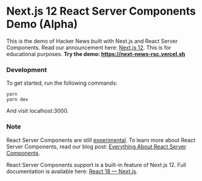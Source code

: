 # Next.js 12 React Server Components Demo (Alpha)

This is the demo of Hacker News built with Next.js and React Server Components. Read our announcement here: [Next.js 12](https://nextjs.org/blog/next-12).
This is for educational purposes.
**Try the demo: https://next-news-rsc.vercel.sh**

### Development

To get started, run the following commands:

```
yarn
yarn dev
```

And visit localhost:3000.

### Note

React Server Components are still [experimental](https://reactjs.org/blog/2020/12/21/data-fetching-with-react-server-components.html). To learn more about React Server Components, read our blog post: [Everything About React Server Components](https://vercel.com/blog/everything-about-react-server-components).

React Server Components support is a built-in feature of Next.js 12. Full documentation is available here: [React 18 — Next.js](https://nextjs.org/docs/advanced-features/react-18).
